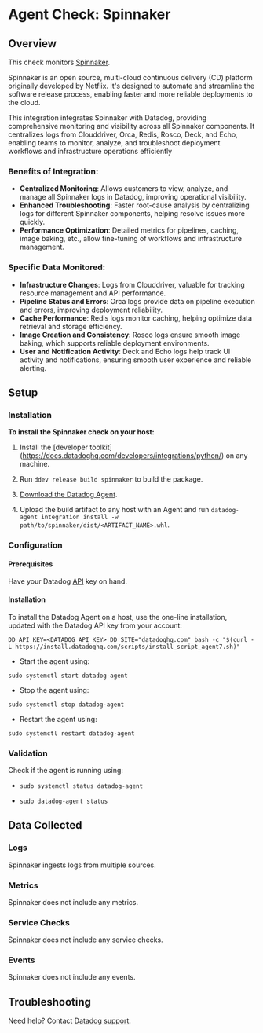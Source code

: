 # Agent Check: Spinnaker

## Overview

This check monitors [Spinnaker][1].

Spinnaker is an open source, multi-cloud continuous delivery (CD) platform originally developed by Netflix. It's designed to automate and streamline the software release process, enabling faster and more reliable deployments to the cloud.

This integration integrates Spinnaker with Datadog, providing comprehensive monitoring and visibility across all Spinnaker components. It centralizes logs from Clouddriver, Orca, Redis, Rosco, Deck, and Echo, enabling teams to monitor, analyze, and troubleshoot deployment workflows and infrastructure operations efficiently

### Benefits of Integration:

- **Centralized Monitoring**: Allows customers to view, analyze, and manage all Spinnaker logs in Datadog, improving operational visibility.
- **Enhanced Troubleshooting**: Faster root-cause analysis by centralizing logs for different Spinnaker components, helping resolve issues more quickly.
- **Performance Optimization**: Detailed metrics for pipelines, caching, image baking, etc., allow fine-tuning of workflows and infrastructure management.

### Specific Data Monitored:

- **Infrastructure Changes**: Logs from Clouddriver, valuable for tracking resource management and API performance.
- **Pipeline Status and Errors**: Orca logs provide data on pipeline execution and errors, improving deployment reliability.
- **Cache Performance**: Redis logs monitor caching, helping optimize data retrieval and storage efficiency.
- **Image Creation and Consistency**: Rosco logs ensure smooth image baking, which supports reliable deployment environments.
- **User and Notification Activity**: Deck and Echo logs help track UI activity and notifications, ensuring smooth user experience and reliable alerting.

## Setup

### Installation

**To install the Spinnaker check on your host:**


1. Install the [developer toolkit]
(https://docs.datadoghq.com/developers/integrations/python/)
 on any machine.

2. Run `ddev release build spinnaker` to build the package.

3. [Download the Datadog Agent][2].

4. Upload the build artifact to any host with an Agent and
 run 
`datadog-agent integration install -w
 path/to/spinnaker/dist/<ARTIFACT_NAME>.whl`.

### Configuration

#### Prerequisites

Have your Datadog [API][10] key on hand.

#### Installation
To install the Datadog Agent on a host, use the one-line installation, updated with the Datadog API key from your account:

`DD_API_KEY=<DATADOG_API_KEY> DD_SITE="datadoghq.com" bash -c "$(curl -L https://install.datadoghq.com/scripts/install_script_agent7.sh)"`

- Start the agent using:

`sudo systemctl start datadog-agent`

- Stop the agent using:

`sudo systemctl stop datadog-agent`

- Restart the agent using:

`sudo systemctl restart datadog-agent`


### Validation

Check if the agent is running using: 
- `sudo systemctl status datadog-agent`

- `sudo datadog-agent status`

## Data Collected

### Logs

Spinnaker ingests logs from multiple sources.

### Metrics

Spinnaker does not include any metrics.

### Service Checks

Spinnaker does not include any service checks.

### Events

Spinnaker does not include any events.

## Troubleshooting

Need help? Contact [Datadog support][3].

[1]: **LINK_TO_INTEGRATION_SITE**
[2]: https://app.datadoghq.com/account/settings/agent/latest
[3]: https://docs.datadoghq.com/agent/kubernetes/integrations/
[4]: https://github.com/DataDog/integrations-extras/blob/master/spinnaker/datadog_checks/spinnaker/data/conf.yaml.example
[5]: https://docs.datadoghq.com/agent/guide/agent-commands/#start-stop-and-restart-the-agent
[6]: https://docs.datadoghq.com/agent/guide/agent-commands/#agent-status-and-information
[7]: https://github.com/DataDog/integrations-extras/blob/master/spinnaker/metadata.csv
[8]: https://github.com/DataDog/integrations-extras/blob/master/spinnaker/assets/service_checks.json
[9]: https://docs.datadoghq.com/help/
[10]: https://app.datadoghq.com/organization-settings/api-keys?_gl=1*ek9ow0*_gcl_au*MTgxNDQ0MjA4Ni4xNzI1NDQwNjkw*_ga*MTg1OTA0NDgzLjE3MjgyODMwOTQ.*_ga_KN80RDFSQK*MTczMDcxNjc0Ni45LjAuMTczMDcxNjc0Ni4wLjAuMjAyMDM0NjYxNQ..*_fplc*JTJCMGolMkY5OVYyJTJGMEUxaE1EUzUlMkJqcEExcUJJMTRiT2R6ZTg5clpqNmdraHJQJTJCbVFMaFAzcHVXS0ZSdE13OVZWMlA2RUllYTRCVW1od0d0JTJCRUhzUEJXaVFucDFja0NacWk4V1pvamJOejFVUUR2QVVKdlI1WVd2azNuSEY1YzR3JTNEJTNE

